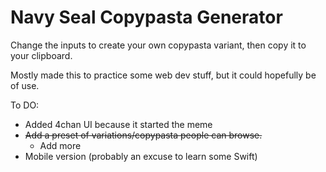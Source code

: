 # Navy Seal Copypasta Generator

Change the inputs to create your own copypasta variant, then copy it to your clipboard.

Mostly made this to practice some web dev stuff, but it could hopefully be of use.

To DO:
* Added 4chan UI because it started the meme
* ~~Add a preset of variations/copypasta people can browse.~~
    * Add more
* Mobile version (probably an excuse to learn some Swift)
